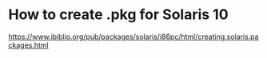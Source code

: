 # How to create .pkg for Solaris 10
https://www.ibiblio.org/pub/packages/solaris/i86pc/html/creating.solaris.packages.html

